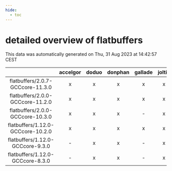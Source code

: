 ```yaml
---
hide:
  - toc
---
```


detailed overview of flatbuffers
================================


This data was automatically generated on Thu, 31 Aug 2023 at 14:42:57 CEST  

| |accelgor|doduo|donphan|gallade|joltik|skitty|swalot|victini|
| :---: | :---: | :---: | :---: | :---: | :---: | :---: | :---: | :---: |
|flatbuffers/2.0.7-GCCcore-11.3.0|x|x|x|x|x|x|x|x|
|flatbuffers/2.0.0-GCCcore-11.2.0|x|x|x|x|x|x|x|x|
|flatbuffers/2.0.0-GCCcore-10.3.0|x|x|x|-|x|x|x|x|
|flatbuffers/1.12.0-GCCcore-10.2.0|x|x|x|x|x|x|x|x|
|flatbuffers/1.12.0-GCCcore-9.3.0|-|x|x|-|x|x|x|x|
|flatbuffers/1.12.0-GCCcore-8.3.0|-|x|x|-|x|x|x|x|
